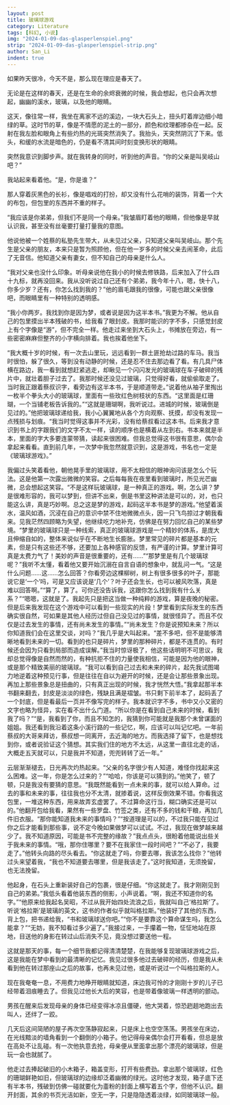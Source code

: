 ```yaml
---
layout: post
title: 玻璃球游戏
category: Literature
tags: [科幻, 小说]
img: "2024-01-09-das-glasperlenspiel.png"
strip: "2024-01-09-das-glasperlenspiel-strip.png"
author: San_Li
indent: true
---
```


如果昨天很冷，今天不是，那么现在理应是春天了。

无论是在这样的春天，还是在生命的余烬衰微的时候，我会想起，也只会再次想起，幽幽的溪水，玻璃，以及他的眼睛。

这天，像往常一样，我坐在离家不远的溪边，一块大石头上，扭头盯着岸边细小暗绿的草。这时节的草，像是不情愿的泥土的一部分，颜色和纹理都掺杂在一起。反射在我左脸和眼角上有些灼热的光斑突然消失了。我抬头，天突然阴沉了下来。低头，和缓的水流是暗色的，仍是看不清其间时刻变换形状的眼睛。

突然我意识到脚步声。就在我转身的同时，听到他的声音。“你的父亲是叫吴岐山吧？”

我站起来看着他。“是，你是谁？”

那人穿着灰黑色的长衫，像是唱戏的打扮，却又没有什么花哨的装饰，背着一个大的布包，但包里的东西并不重的样子。

“我应该是你弟弟，但我们不是同一个母亲。”我皱眉盯着他的眼睛，但他像是早就认识我，甚至没有丝毫要打量打量我的意图。

他说他被一个姓蔡的私塾先生带大，从未见过父亲，只知道父亲叫吴岐山。那个先生是父亲的朋友，本来只是暂为照顾他，但在他一岁多的时候父亲去闹革命，此后了无音信。他知道父亲有妻女，但不知自己的母亲是什么人。

“我对父亲也没什么印象。听母亲说他在我小的时候去修铁路，后来加入了什么四十九标，就再没回来。我从没听说过自己还有个弟弟，我今年十八，嗯，快十八，你多少岁？还有，你怎么找到我的？”他的眉毛跟我的很像，可能也跟父亲很像吧，而眼睛里有一种特别的透明感。

“我小你两岁。我找到你是因为梦，或者说是因为这半本书。”我更为不解。他从自己的包里摸出半本残破的书，给我看了眼封皮。我那时能识的字不多，只感觉封皮上有个字像是“游”，但不完全一样。他走过来坐到大石头上，书摊放在旁边，有一些密密麻麻但整齐的小字横向排着。我也挨着他坐下。

“我大概十岁的时候，有一次去山里玩，远远看到一群土匪抢劫过路的车马。我当时很怕，躲了很久，等到没有动静的时候，还是忍不住去那边看了看。有几具尸体横在路边，我一看到就想赶紧逃走，却瞅见一个闪闪发光的玻璃球在车子破碎的残片中，就壮着胆子过去了。我那时候还没见过玻璃，只觉得好看，就偷偷取走了。当时我正跟着蔡叔识字，看旁边有这半本书，于是顺道带走。”说着他从袖子里掏出一枚半个拳头大小的玻璃球，里面有一些玫红色树枝状的东西。“这里面是红珊瑚，一个当铺老板告诉我的。”“这就是珊瑚啊，我听说过。进城的时候，玻璃倒是见过的。”他把玻璃球递给我，我小心翼翼地从各个方向观察、抚摸，却没有发现一点残损与划痕。“我当时觉得这事并不光彩，没有给蔡叔看过这本书。后来我才意识到书上的字跟我们的文字不太一样，读的顺序也是横着从左到右。书本来就是半本，里面的字大多要连蒙带猜，读起来很困难。但我总觉得这书很有意思，偶尔会拿起来看看。直到前几年，一次梦中我忽然就意识到，这是游戏，书名也一定是《玻璃球游戏》。”

我偏过头笑着看他，朝他晃手里的玻璃球，用不太相信的眼神询问该是怎么个玩法。这是他第一次露出微微的笑容。之后每每我在夜里看到玻璃时，所见光芒幽微，总会想起这笑容。“不是这样玩玻璃球，是一种真正的游戏。啊，怎么讲？梦是很难形容的，我可以梦到，但讲不出来，倒是书里这种讲法是可以的，对，也只能这么讲，真是巧妙啊。总之这是梦的游戏，起码这半本书是梦的游戏。”他望着溪水，温风如酒，沉浸在自己的意识中禁不住地微微点头，因一只飞鸟掠过才朝我看来。见我茫然四顾略为失望，他继续吃力地补充，仿佛是在努力回忆自己的某些梦境。“梦里的玻璃球只是一种线索，真正的玻璃球游戏是一个精妙的体系，是庞大且伸缩自如的，整体来说似乎在不断地生长膨胀。梦里常见的碎片都是基本的元素，但是只有这些还不够，还要加上各种感官的反馈，有严谨的计算。梦里计算可真是太费力气了！美妙的声音是很重要的，还有……”“那梦里是有几个玻璃球呢？”我听不太懂，看着他又要开始沉溺在自言自语的想象中，就乱问一气。“这是什么问题……这……怎么回答？你看旁边这棵柳树，树上有很多很多的叶子，那能说它是‘一个’吗，可是又应该说是‘几个’？叶子还会生长，也可以被风吹落，真是难以回答啊。”“算了，算了。可你还没告诉我，这跟你怎么找到我有什么关系？”“嗯嗯，这就是了。我起先只是把这当做一种纯粹的游戏，算是夜晚的秘密。但是后来我发现在这个游戏中可以看到一些现实的片段！梦里看到实际发生的东西确实很自然，可如果是其他人经历过但自己没见过的事情，就很怪异了。而且不仅仅是过去发生的事情，还有尚未发生的事情。”“尚未发生？你是说预知未来？所以你知道我们会在这里交谈，对吗？”我几乎是大叫起来。“差不多吧，但不是能够清晰地看到未来的一切。看到的也只是碎片，梦里的那种碎片，都是不连贯的。有时候还会因为只看到局部而造成误解。”我当时惊讶极了，他这些话明明不可思议，我却总觉得像是自然而然的，有种抗拒不住的力量使我相信，可能是因为他的眼神，或是那个精致美丽的玻璃球。“我可以看到自己过去和未来的碎片，起先我试图竭力地逆着这种预见行事，但是往往在自以为避开的时候，还是会让那些景象出现。再加上那些景象总是扭曲的，只有真正出现的时候，我才恍然大悟。”我拿起那半本书翻来翻去，封皮是淡淡的绿色，残缺且满是褶皱。书只剩下前半本了，起码丢了一个封底，但是看最后一页并不像写完的样子。我本就识字不多，书中又小又密的文字也略为怪异，实在看不出什么门道。“所以你是在看到自己未来的时候，看到我了吗？”“是，我看到了你，而且不知怎的，我猜到你可能就是我那个未曾谋面的姐姐。我还看到我沿着这条小溪行路的一些记忆，啊，应该可以叫记忆吧。一年前蔡叔的大哥来拜访，蔡叔想一同离开，去近海的地方。而我选择了留下，也是想找到你，或者说验证这个猜想。其实我们住的地方不太远，从这里一直往北走的话，大概走五天就可以，只是我并不知道，兜兜转转了近一年。”

云层渐渐褪去，日光再次灼热起来。“父亲的名字很少有人知道，难怪你找起来这么困难。这一年，你是怎么过来的？”“哈哈，你该是可以猜到的。”他笑了，顿了顿，只是我没有要猜的意思。“我既然能看到一点未来的事，就可以给人算命。过去的事和未来的事，往往我也分不太清，就掺着说，这样反倒效果不错。你看我这包里，一堆这种东西，用来故弄玄虚罢了。不过算命这行当，糊口确实还是可以的。”他翻开包给我看，果然有一些罗盘、竹签之类，还有不多的钱和干粮，再加几件旧衣服。“那你能知道我未来的事情吗？”“按道理是可以的，不过我只能在见过你之后才能看到那些事，说不定今晚如果做梦可以试试。不过，我现在做梦越来越少了。我不知道原因，可能是书不完整的缘故？”我点点头，很盼着他能说出些关于我未来的事情。“哦，那你住哪里？要不在我家住一段时间吧？”“不必了，我要走了。”他转头向路的尽头看去。“你这就走了吗，你要去哪，我该怎么找你？”他转过头来望着我，“我也不知道要去哪里，但是我该走了。”这时我知道，无须挽留，也无法挽留。

他起身，在石头上重新装好自己的包裹，很是仔细。“你这就走了。我才刚刚见到自己的弟弟。”我低头看着他装东西的侧影，小声说着。“啊，我还不知道你的名字。”“他原来给我起名吴昭，不过从我开始四处流浪之后，我就叫自己‘格拉斯’了。听说‘格拉斯’是玻璃的英文，这书的作者似乎就叫格拉斯。”他装好了其他的东西，背上包，把书递给我，“书和玻璃球送你吧。”“你不是要靠这个算命谋生吗，我怎么能拿？”“无妨，我不知看过多少遍了。”我接过来，一手攥着一物，怔怔地站在原地，目送他的身影在转过山后消失不见，竟没想过要送他一程。

这就是那天的事，每一个细节我都记得清清楚楚，在我能够复现玻璃球游戏之后，这是我能在梦中看到的最清晰的记忆。我见过很多他过去破碎的经历，但是我从未看到他在转过那座山之后的故事，也再未见过他，或是听说过一个叫格拉斯的人。

现在我奄奄一息，不用费力地睁开眼睛就知道，床边我可怜的才刚刚十岁的儿子已经带着泪痕睡去了。但我见过他长大后的笑容，也是带着像玻璃一样透明的颤动。

男孩在醒来后发现母亲的身体已经变得冰凉且僵硬，他大哭着，惊恐趔趄地跑出去叫人，还绊了一跤。

几天后这间简陋的屋子再次空荡静寂起来，只是床上也空空荡荡。男孩坐在床边，在光线黯淡的墙角看到一个翻倒的小箱子。他记得母亲偶尔会打开看看，但总是放在高处不让乱碰。有一次他执意去抢，母亲便从里面拿出那个漂亮的玻璃球，但是玩一会也就腻了。

他走过去捧起破旧的小木箱子，箱盖变形，打开有些费劲。拿出那个玻璃球，红色的珊瑚鲜艳如旧，但玻璃球的边缘却泛着幽微的绿光。这时他才发现，箱子底下还有半本书，残破到仿佛一碰就要化为齑粉的封面上横写着五个字，但他不认识。翻开封面，其余的书页光洁如新，空无一字，只是隐隐透着淡绿，如同玻璃球一般。
